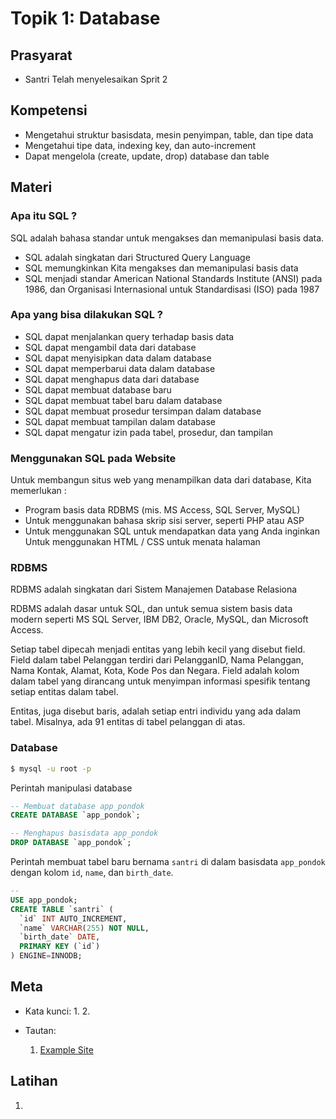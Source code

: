 # Topik 1: Database

## Prasyarat
- Santri Telah menyelesaikan Sprit 2

## Kompetensi
- Mengetahui struktur basisdata, mesin penyimpan, table, dan tipe data
- Mengetahui tipe data, indexing key, dan auto-increment
- Dapat mengelola (create, update, drop) database dan table

## Materi

### Apa itu SQL ?
SQL adalah bahasa standar untuk mengakses dan memanipulasi basis data.
- SQL adalah singkatan dari Structured Query Language
- SQL memungkinkan Kita mengakses dan memanipulasi basis data
- SQL menjadi standar American National Standards Institute (ANSI) pada 1986, dan Organisasi Internasional untuk Standardisasi (ISO) pada 1987

### Apa yang bisa dilakukan SQL ?
- SQL dapat menjalankan query terhadap basis data 
- SQL dapat mengambil data dari database 
- SQL dapat menyisipkan data dalam database 
- SQL dapat memperbarui data dalam database 
- SQL dapat menghapus data dari database
- SQL dapat membuat database baru 
- SQL dapat membuat tabel baru dalam database 
- SQL dapat membuat prosedur tersimpan dalam database 
- SQL dapat membuat tampilan dalam database 
- SQL dapat mengatur izin pada tabel, prosedur, dan tampilan


### Menggunakan SQL pada Website
Untuk membangun situs web yang menampilkan data dari database, Kita memerlukan :
- Program basis data RDBMS (mis. MS Access, SQL Server, MySQL) 
- Untuk menggunakan bahasa skrip sisi server, seperti PHP atau ASP 
- Untuk menggunakan SQL untuk mendapatkan data yang Anda inginkan Untuk menggunakan HTML / CSS untuk menata halaman

### RDBMS
RDBMS adalah singkatan dari Sistem Manajemen Database Relasiona

RDBMS adalah dasar untuk SQL, dan untuk semua sistem basis data modern seperti MS SQL Server, IBM DB2, Oracle, MySQL, dan Microsoft Access.

Setiap tabel dipecah menjadi entitas yang lebih kecil yang disebut field.
Field dalam tabel Pelanggan terdiri dari PelangganID, Nama Pelanggan, Nama Kontak, Alamat, Kota, Kode Pos dan Negara. Field adalah kolom dalam tabel yang dirancang untuk menyimpan informasi spesifik tentang setiap entitas dalam tabel.

Entitas, juga disebut baris, adalah setiap entri individu yang ada dalam tabel. Misalnya, ada 91 entitas di tabel pelanggan di atas.

### Database
```bash
$ mysql -u root -p
```

Perintah manipulasi database
```sql
-- Membuat database app_pondok
CREATE DATABASE `app_pondok`;

-- Menghapus basisdata app_pondok
DROP DATABASE `app_pondok`;
```

Perintah membuat tabel baru bernama `santri` di dalam basisdata `app_pondok` dengan kolom `id`, `name`, dan `birth_date`.
```sql
-- 
USE app_pondok;
CREATE TABLE `santri` (
  `id` INT AUTO_INCREMENT,
  `name` VARCHAR(255) NOT NULL,
  `birth_date` DATE,
  PRIMARY KEY (`id`)
) ENGINE=INNODB;
```
## Meta
- Kata kunci:
  1. 
  2. 

- Tautan:
  1. [Example Site](http://site.example)

## Latihan
1. 
